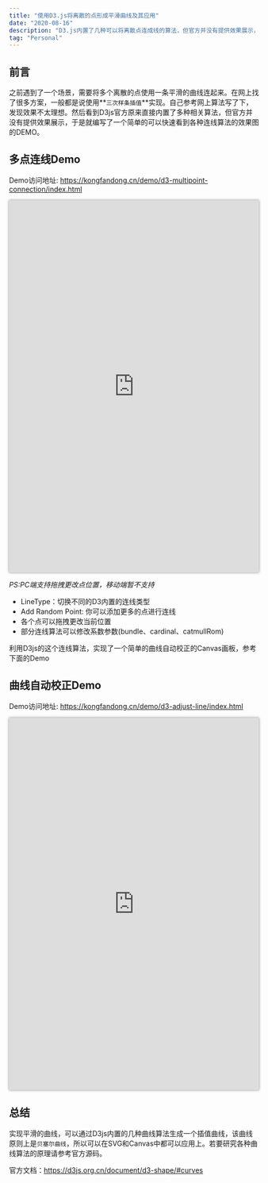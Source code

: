 ```yaml
---
title: "使用D3.js将离散的点形成平滑曲线及其应用"
date: "2020-08-16"
description: "D3.js内置了几种可以将离散点连成线的算法，但官方并没有提供效果展示，于是编写了一个简单的可以快速看到各种连线算法的效果图的DEMO。同时利用该功能实现的一个简单的曲线自动校正的Canvas画板Demo"
tag: "Personal"
---
```


## 前言

之前遇到了一个场景，需要将多个离散的点使用一条平滑的曲线连起来。在网上找了很多方案，一般都是说使用**`三次样条插值`**实现。自己参考网上算法写了下，发现效果不太理想。然后看到D3js官方原来直接内置了多种相关算法，但官方并没有提供效果展示，于是就编写了一个简单的可以快速看到各种连线算法的效果图的DEMO。

## 多点连线Demo

Demo访问地址: <a href="https://kongfandong.cn/demo/d3-multipoint-connection/index.html" target="_blank">https://kongfandong.cn/demo/d3-multipoint-connection/index.html</a>

<iframe src="https://kongfandong.cn/demo/d3-multipoint-connection/index.html" width="100%" height="750px" style="border: none;outline:none;box-shadow: 0 0 5px #888"></iframe>

*PS:PC端支持拖拽更改点位置，移动端暂不支持*

+ LineType：切换不同的D3内置的连线类型
+ Add Random Point: 你可以添加更多的点进行连线
+ 各个点可以拖拽更改当前位置
+ 部分连线算法可以修改系数参数(bundle、cardinal、catmullRom)

利用D3js的这个连线算法，实现了一个简单的曲线自动校正的Canvas画板，参考下面的Demo

## 曲线自动校正Demo

Demo访问地址: <a href="https://kongfandong.cn/demo/d3-adjust-line/index.html" target="_blank">https://kongfandong.cn/demo/d3-adjust-line/index.html</a>

<iframe src="https://kongfandong.cn/demo/d3-adjust-line/index.html" width="100%" height="750px" style="border: none;outline:none;box-shadow: 0 0 5px #888"></iframe>

## 总结

实现平滑的曲线，可以通过D3js内置的几种曲线算法生成一个插值曲线，该曲线原则上是`贝塞尔曲线`，所以可以在SVG和Canvas中都可以应用上。若要研究各种曲线算法的原理请参考官方源码。

官方文档：<a href="https://d3js.org.cn/document/d3-shape/#curves" target="_blank">https://d3js.org.cn/document/d3-shape/#curves</a>

